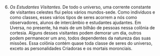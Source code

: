﻿6. *Os Estudantes Visitantes*. De todo o universo, uma corrente constante de visitantes celestes flui pelos vários mundos-sede. Como indivíduos e como classes, esses vários tipos de seres acorrem a nós como observadores, alunos de intercâmbio e estudantes ajudantes. Em Uversa, no presente, há mais de um bilhão de pessoas nessa colônia de cortesia. Alguns desses visitantes podem demorar um dia, outros podem permanecer um ano, todos dependentes da natureza das suas missões. Essa colônia contém quase toda classe de seres do universo, exceto as personalidades Criadoras e os mortais moronciais.